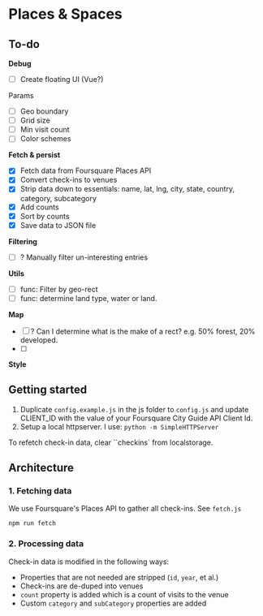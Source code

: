 # Places & Spaces

## To-do

**Debug**
- [ ] Create floating UI (Vue?)

Params
- [ ] Geo boundary
- [ ] Grid size
- [ ] Min visit count
- [ ] Color schemes

**Fetch & persist**
- [x] Fetch data from Foursquare Places API
- [x] Convert check-ins to venues
- [x] Strip data down to essentials: name, lat, lng, city, state, country, category, subcategory
- [x] Add counts
- [x] Sort by counts
- [x] Save data to JSON file

**Filtering**
- [ ] ? Manually filter un-interesting entries

**Utils**
- [ ] func: Filter by geo-rect
- [ ] func: determine land type, water or land. 

**Map**
- [ ] ? Can I determine what is the make of a rect? e.g. 50% forest, 20% developed.
- [ ] 


**Style**


## Getting started

1. Duplicate ```config.example.js``` in the js folder to ```config.js``` and update CLIENT_ID with the value of your Foursquare City Guide API Client Id.
2. Setup a local httpserver. I use: ```python -m SimpleHTTPServer```

To refetch check-in data, clear ``checkins` from localstorage.

## Architecture 

### 1. Fetching data

We use Foursquare's Places API to gather all check-ins. See `fetch.js`

`npm run fetch`


### 2. Processing data

Check-in data is modified in the following ways:
- Properties that are not needed are stripped (`id`, `year`, et al.)
- Check-ins are de-duped into venues
- `count` property is added which is a count of visits to the venue
- Custom `category` and `subCategory` properties are added




